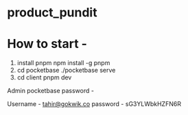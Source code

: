 # product_pundit

# How to start - 
1. install pnpm 
  npm install -g pnpm
2. cd pocketbase
 ./pocketbase serve
3. cd client
   pnpm dev

Admin pocketbase password -

Username - tahir@gokwik.co
password - sG3YLWbkHZFN6R